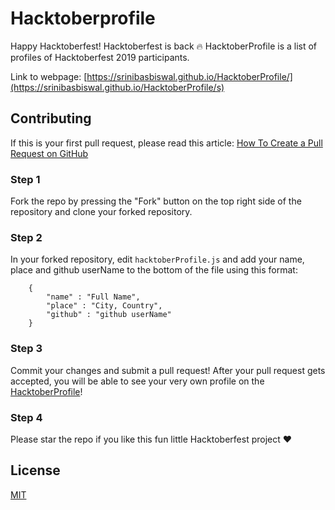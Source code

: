 # Hacktoberprofile

Happy Hacktoberfest! Hacktoberfest is back :fire: 
HacktoberProfile is a list of profiles of Hacktoberfest 2019 participants.

Link to webpage: [https://srinibasbiswal.github.io/HacktoberProfile/](https://srinibasbiswal.github.io/HacktoberProfile/s)

## Contributing

If this is your first pull request, please read this article: [How To Create a Pull Request on GitHub](https://www.digitalocean.com/community/tutorials/how-to-create-a-pull-request-on-github)

### Step 1

Fork the repo by pressing the "Fork" button on the top right side of the
repository and clone your forked repository.

### Step 2

In your forked repository, edit `hacktoberProfile.js` and add your name, place and github userName to the bottom of the file using this format:

```
    {
        "name" : "Full Name",
        "place" : "City, Country",
        "github" : "github userName"
    }
```

### Step 3 

Commit your changes and submit a pull request! After your pull request gets accepted, you will be able to see your very own profile on the [HacktoberProfile](https://srinibasbiswal.github.io/HacktoberProfile/)!

### Step 4

Please star the repo if you like this fun little Hacktoberfest project :heart:

## License

[MIT](LICENSE)
